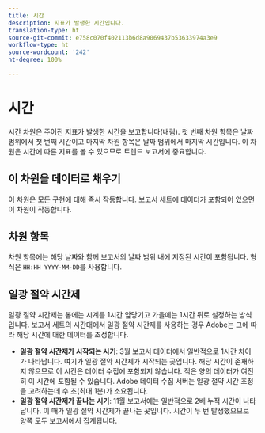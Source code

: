 ```yaml
---
title: 시간
description: 지표가 발생한 시간입니다.
translation-type: ht
source-git-commit: e758c070f402113b6d8a9069437b53633974a3e9
workflow-type: ht
source-wordcount: '242'
ht-degree: 100%

---
```



# 시간

시간 차원은 주어진 지표가 발생한 시간을 보고합니다(내림). 첫 번째 차원 항목은 날짜 범위에서 첫 번째 시간이고 마지막 차원 항목은 날짜 범위에서 마지막 시간입니다. 이 차원은 시간에 따른 지표를 볼 수 있으므로 트렌드 보고서에 중요합니다.

## 이 차원을 데이터로 채우기

이 차원은 모든 구현에 대해 즉시 작동합니다. 보고서 세트에 데이터가 포함되어 있으면 이 차원이 작동합니다.

## 차원 항목

차원 항목에는 해당 날짜와 함께 보고서의 날짜 범위 내에 지정된 시간이 포함됩니다. 형식은 `HH:HH YYYY-MM-DD`를 사용합니다.

## 일광 절약 시간제

일광 절약 시간제는 봄에는 시계를 1시간 앞당기고 가을에는 1시간 뒤로 설정하는 방식입니다. 보고서 세트의 시간대에서 일광 절약 시간제를 사용하는 경우 Adobe는 그에 따라 해당 시간에 대한 데이터를 조정합니다.

* **일광 절약 시간제가 시작되는 시기**: 3월 보고서 데이터에서 일반적으로 1시간 차이가 나타납니다. 여기가 일광 절약 시간제가 시작되는 곳입니다. 해당 시간이 존재하지 않으므로 이 시간은 데이터 수집에 포함되지 않습니다. 적은 양의 데이터가 여전히 이 시간에 포함될 수 있습니다. Adobe 데이터 수집 서버는 일광 절약 시간 조정을 고려하는데 수 초(최대 1분)가 소요됩니다.
* **일광 절약 시간제가 끝나는 시기**: 11월 보고서에는 일반적으로 2배 누적 시간이 나타납니다. 이 때가 일광 절약 시간제가 끝나는 곳입니다. 시간이 두 번 발생했으므로 양쪽 모두 보고서에서 집계됩니다.
